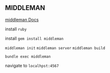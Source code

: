 ## MIDDLEMAN
[middleman Docs](https://middlemanapp.com/)

install `ruby`

install `gem install middleman`


`middleman init`
`middleman server`
`middleman build`

`bundle exec middleman`


navigate to `localhpst:4567`
